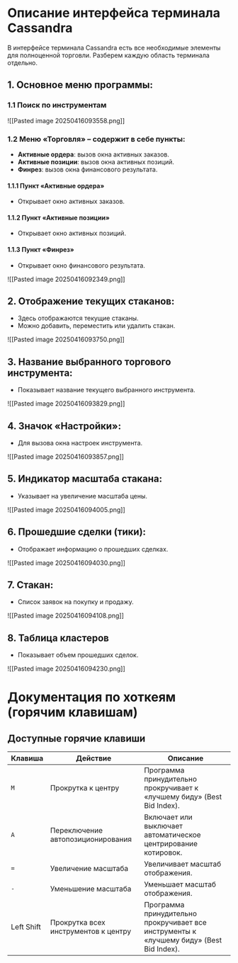 # Описание интерфейса терминала Cassandra

В интерфейсе терминала Cassandra есть все необходимые элементы для полноценной торговли. Разберем каждую область терминала отдельно.

## 1. Основное меню программы:

### 1.1 Поиск по инструментам

![[Pasted image 20250416093558.png]]

### 1.2 Меню «Торговля» – содержит в себе пункты:
- **Активные ордера**: вызов окна активных заказов.
- **Активные позиции**: вызов окна активных позиций.
- **Финрез**: вызов окна финансового результата.

#### 1.1.1 Пункт «Активные ордера»
- Открывает окно активных заказов.

#### 1.1.2 Пункт «Активные позиции»
- Открывает окно активных позиций.

#### 1.1.3 Пункт «Финрез»
- Открывает окно финансового результата.

![[Pasted image 20250416092349.png]]
## 2. Отображение текущих стаканов:
- Здесь отображаются текущие стаканы.
- Можно добавить, переместить или удалить стакан.

![[Pasted image 20250416093750.png]]
## 3. Название выбранного торгового инструмента:
- Показывает название текущего выбранного инструмента.

![[Pasted image 20250416093829.png]]
## 4. Значок «Настройки»:
- Для вызова окна настроек инструмента.

![[Pasted image 20250416093857.png]]
## 5. Индикатор масштаба стакана:
- Указывает на увеличение масштаба цены.

![[Pasted image 20250416094005.png]]

## 6. Прошедшие сделки (тики):
- Отображает информацию о прошедших сделках.

![[Pasted image 20250416094030.png]]

## 7. Стакан:
- Список заявок на покупку и продажу.

![[Pasted image 20250416094108.png]]

## 8. Таблица кластеров
- Показывает объем прошедших сделок.

![[Pasted image 20250416094230.png]]

#  Документация по хоткеям (горячим клавишам)

##  Доступные горячие клавиши

| Клавиша    | Действие                             | Описание                                                                                |
| ---------- | ------------------------------------ | --------------------------------------------------------------------------------------- |
| `M`        | Прокрутка к центру                   | Программа принудительно прокручивает к «лучшему биду» (Best Bid Index).                 |
| `A`        | Переключение автопозиционирования    | Включает или выключает автоматическое центрирование котировок.                          |
| `=`        | Увеличение масштаба                  | Увеличивает масштаб отображения.                                                        |
| `-`        | Уменьшение масштаба                  | Уменьшает масштаб отображения.                                                          |
| Left Shift | Прокрутка всех инструментов к центру | Программа принудительно прокручивает все инструменты к «лучшему биду» (Best Bid Index). |
